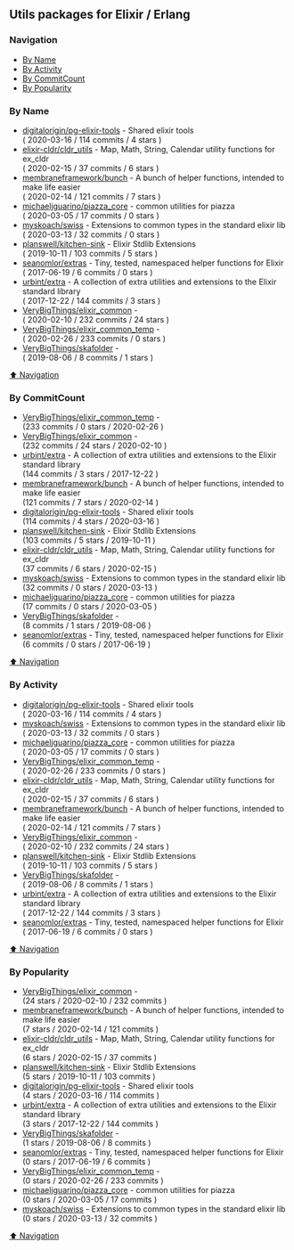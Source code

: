 ## Utils packages for Elixir / Erlang

### Navigation

- [By Name](#by-name)
- [By Activity](#by-activity)
- [By CommitCount](#by-commitcount)
- [By Popularity](#by-popularity)

### By Name
<!-- PROJECTS_LIST -->
- [digitalorigin/pg-elixir-tools](https://github.com/digitalorigin/pg-elixir-tools) - Shared elixir tools <br/> ( 2020-03-16 / 114 commits / 4 stars )
- [elixir-cldr/cldr_utils](https://github.com/elixir-cldr/cldr_utils) - Map, Math, String, Calendar utility functions for ex_cldr <br/> ( 2020-02-15 / 37 commits / 6 stars )
- [membraneframework/bunch](https://github.com/membraneframework/bunch) - A bunch of helper functions, intended to make life easier <br/> ( 2020-02-14 / 121 commits / 7 stars )
- [michaeljguarino/piazza_core](https://github.com/michaeljguarino/piazza_core) - common utilities for piazza <br/> ( 2020-03-05 / 17 commits / 0 stars )
- [myskoach/swiss](https://github.com/myskoach/swiss) - Extensions to common types in the standard elixir lib <br/> ( 2020-03-13 / 32 commits / 0 stars )
- [planswell/kitchen-sink](https://github.com/planswell/kitchen-sink) - Elixir Stdlib Extensions <br/> ( 2019-10-11 / 103 commits / 5 stars )
- [seanomlor/extras](https://github.com/seanomlor/extras) - Tiny, tested, namespaced helper functions for Elixir <br/> ( 2017-06-19 / 6 commits / 0 stars )
- [urbint/extra](https://github.com/urbint/extra) - A collection of extra utilities and extensions to the Elixir standard library <br/> ( 2017-12-22 / 144 commits / 3 stars )
- [VeryBigThings/elixir_common](https://github.com/VeryBigThings/elixir_common) -  <br/> ( 2020-02-10 / 232 commits / 24 stars )
- [VeryBigThings/elixir_common_temp](https://github.com/VeryBigThings/elixir_common_temp) -  <br/> ( 2020-02-26 / 233 commits / 0 stars )
- [VeryBigThings/skafolder](https://github.com/VeryBigThings/skafolder) -  <br/> ( 2019-08-06 / 8 commits / 1 stars )
<!-- /PROJECTS_LIST -->

[⬆ Navigation](#navigation)

### By CommitCount
<!-- COMMITCOUNT_LIST -->
- [VeryBigThings/elixir_common_temp](https://github.com/VeryBigThings/elixir_common_temp) -  <br/> (233 commits / 0 stars / 2020-02-26 )
- [VeryBigThings/elixir_common](https://github.com/VeryBigThings/elixir_common) -  <br/> (232 commits / 24 stars / 2020-02-10 )
- [urbint/extra](https://github.com/urbint/extra) - A collection of extra utilities and extensions to the Elixir standard library <br/> (144 commits / 3 stars / 2017-12-22 )
- [membraneframework/bunch](https://github.com/membraneframework/bunch) - A bunch of helper functions, intended to make life easier <br/> (121 commits / 7 stars / 2020-02-14 )
- [digitalorigin/pg-elixir-tools](https://github.com/digitalorigin/pg-elixir-tools) - Shared elixir tools <br/> (114 commits / 4 stars / 2020-03-16 )
- [planswell/kitchen-sink](https://github.com/planswell/kitchen-sink) - Elixir Stdlib Extensions <br/> (103 commits / 5 stars / 2019-10-11 )
- [elixir-cldr/cldr_utils](https://github.com/elixir-cldr/cldr_utils) - Map, Math, String, Calendar utility functions for ex_cldr <br/> (37 commits / 6 stars / 2020-02-15 )
- [myskoach/swiss](https://github.com/myskoach/swiss) - Extensions to common types in the standard elixir lib <br/> (32 commits / 0 stars / 2020-03-13 )
- [michaeljguarino/piazza_core](https://github.com/michaeljguarino/piazza_core) - common utilities for piazza <br/> (17 commits / 0 stars / 2020-03-05 )
- [VeryBigThings/skafolder](https://github.com/VeryBigThings/skafolder) -  <br/> (8 commits / 1 stars / 2019-08-06 )
- [seanomlor/extras](https://github.com/seanomlor/extras) - Tiny, tested, namespaced helper functions for Elixir <br/> (6 commits / 0 stars / 2017-06-19 )
<!-- /COMMITCOUNT_LIST -->
[⬆ Navigation](#navigation)

### By Activity
<!-- ACTIVITY_LIST -->
- [digitalorigin/pg-elixir-tools](https://github.com/digitalorigin/pg-elixir-tools) - Shared elixir tools <br/> ( 2020-03-16 / 114 commits / 4 stars )
- [myskoach/swiss](https://github.com/myskoach/swiss) - Extensions to common types in the standard elixir lib <br/> ( 2020-03-13 / 32 commits / 0 stars )
- [michaeljguarino/piazza_core](https://github.com/michaeljguarino/piazza_core) - common utilities for piazza <br/> ( 2020-03-05 / 17 commits / 0 stars )
- [VeryBigThings/elixir_common_temp](https://github.com/VeryBigThings/elixir_common_temp) -  <br/> ( 2020-02-26 / 233 commits / 0 stars )
- [elixir-cldr/cldr_utils](https://github.com/elixir-cldr/cldr_utils) - Map, Math, String, Calendar utility functions for ex_cldr <br/> ( 2020-02-15 / 37 commits / 6 stars )
- [membraneframework/bunch](https://github.com/membraneframework/bunch) - A bunch of helper functions, intended to make life easier <br/> ( 2020-02-14 / 121 commits / 7 stars )
- [VeryBigThings/elixir_common](https://github.com/VeryBigThings/elixir_common) -  <br/> ( 2020-02-10 / 232 commits / 24 stars )
- [planswell/kitchen-sink](https://github.com/planswell/kitchen-sink) - Elixir Stdlib Extensions <br/> ( 2019-10-11 / 103 commits / 5 stars )
- [VeryBigThings/skafolder](https://github.com/VeryBigThings/skafolder) -  <br/> ( 2019-08-06 / 8 commits / 1 stars )
- [urbint/extra](https://github.com/urbint/extra) - A collection of extra utilities and extensions to the Elixir standard library <br/> ( 2017-12-22 / 144 commits / 3 stars )
- [seanomlor/extras](https://github.com/seanomlor/extras) - Tiny, tested, namespaced helper functions for Elixir <br/> ( 2017-06-19 / 6 commits / 0 stars )
<!-- /ACTIVITY_LIST -->

[⬆ Navigation](#navigation)

### By Popularity
<!-- POPULARITY_LIST -->
- [VeryBigThings/elixir_common](https://github.com/VeryBigThings/elixir_common) -  <br/> (24 stars / 2020-02-10 / 232 commits )
- [membraneframework/bunch](https://github.com/membraneframework/bunch) - A bunch of helper functions, intended to make life easier <br/> (7 stars / 2020-02-14 / 121 commits )
- [elixir-cldr/cldr_utils](https://github.com/elixir-cldr/cldr_utils) - Map, Math, String, Calendar utility functions for ex_cldr <br/> (6 stars / 2020-02-15 / 37 commits )
- [planswell/kitchen-sink](https://github.com/planswell/kitchen-sink) - Elixir Stdlib Extensions <br/> (5 stars / 2019-10-11 / 103 commits )
- [digitalorigin/pg-elixir-tools](https://github.com/digitalorigin/pg-elixir-tools) - Shared elixir tools <br/> (4 stars / 2020-03-16 / 114 commits )
- [urbint/extra](https://github.com/urbint/extra) - A collection of extra utilities and extensions to the Elixir standard library <br/> (3 stars / 2017-12-22 / 144 commits )
- [VeryBigThings/skafolder](https://github.com/VeryBigThings/skafolder) -  <br/> (1 stars / 2019-08-06 / 8 commits )
- [seanomlor/extras](https://github.com/seanomlor/extras) - Tiny, tested, namespaced helper functions for Elixir <br/> (0 stars / 2017-06-19 / 6 commits )
- [VeryBigThings/elixir_common_temp](https://github.com/VeryBigThings/elixir_common_temp) -  <br/> (0 stars / 2020-02-26 / 233 commits )
- [michaeljguarino/piazza_core](https://github.com/michaeljguarino/piazza_core) - common utilities for piazza <br/> (0 stars / 2020-03-05 / 17 commits )
- [myskoach/swiss](https://github.com/myskoach/swiss) - Extensions to common types in the standard elixir lib <br/> (0 stars / 2020-03-13 / 32 commits )
<!-- /POPULARITY_LIST -->

[⬆ Navigation](#navigation)
